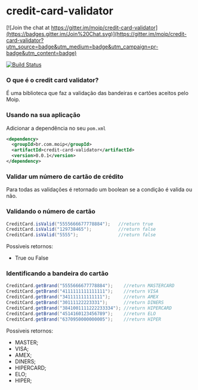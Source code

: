 # credit-card-validator

[![Join the chat at https://gitter.im/moip/credit-card-validator](https://badges.gitter.im/Join%20Chat.svg)](https://gitter.im/moip/credit-card-validator?utm_source=badge&utm_medium=badge&utm_campaign=pr-badge&utm_content=badge)

[![Build Status](https://travis-ci.org/moip/credit-card-validator.svg?branch=master)](https://travis-ci.org/moip/credit-card-validator)

### O que é o credit card validator?

É uma biblioteca que faz a validação das bandeiras e cartões aceitos pelo Moip.

### Usando na sua aplicação

Adicionar a dependência no seu `pom.xml`

```xml
<dependency>
  <groupId>br.com.moip</groupId>
  <artifactId>credit-card-validator</artifactId>
  <version>0.0.1</version>
</dependency>
```

### Validar um número de cartão de crédito

Para todas as validações é retornado um boolean se a condição é valida ou não.

### Validando o número de cartão
```java
CreditCard.isValid("5555666677778884");   //return true
CreditCard.isValid("129738465");          //return false
CreditCard.isValid("5555");               //return false
```

Possiveis retornos:
* True ou False

### Identificando a bandeira do cartão

```java
CreditCard.getBrand("5555666677778884");    //return MASTERCARD
CreditCard.getBrand("4111111111111111");    //return VISA
CreditCard.getBrand("341111111111111");     //return AMEX
CreditCard.getBrand("30111122223331");      //return DINERS
CreditCard.getBrand("3841001111222233334"); //return HIPERCARD
CreditCard.getBrand("4514160123456789");    //return ELO
CreditCard.getBrand("6370950000000005");    //return HIPER
```

Possiveis retornos:
* MASTER;
* VISA;
* AMEX;
* DINERS;
* HIPERCARD;
* ELO;
* HIPER;
